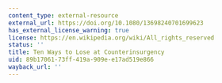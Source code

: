 ```yaml
---
content_type: external-resource
external_url: https://doi.org/10.1080/13698240701699623
has_external_license_warning: true
license: https://en.wikipedia.org/wiki/All_rights_reserved
status: ''
title: Ten Ways to Lose at Counterinsurgency
uid: 89b17061-73ff-419a-909e-e17ad519e866
wayback_url: ''
---
```


